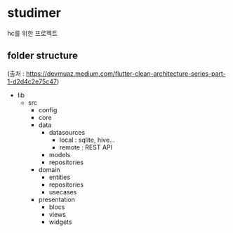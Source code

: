 # studimer

hc를 위한 프로젝트

## folder structure

(출처 : https://devmuaz.medium.com/flutter-clean-architecture-series-part-1-d2d4c2e75c47)

- lib
  - src
    - config
    - core
    - data
      - datasources
        - local : sqlite, hive...
        - remote : REST API
      - models
      - repositories
    - domain
      - entities
      - repositories
      - usecases
    - presentation
      - blocs
      - views
      - widgets
